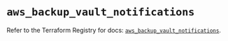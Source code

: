 # `aws_backup_vault_notifications`

Refer to the Terraform Registry for docs: [`aws_backup_vault_notifications`](https://registry.terraform.io/providers/hashicorp/aws/5.65.0/docs/resources/backup_vault_notifications).
